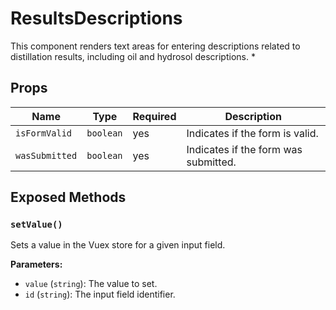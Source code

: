 # ResultsDescriptions

This component renders text areas for entering descriptions related to distillation results, including oil and hydrosol descriptions.
 *

## Props

| Name | Type | Required | Description |
|------|------|----------|-------------|
| `isFormValid` | `boolean` | yes | Indicates if the form is valid. |
| `wasSubmitted` | `boolean` | yes | Indicates if the form was submitted. |

## Exposed Methods

### `setValue()`
Sets a value in the Vuex store for a given input field.

**Parameters:**
- `value` (`string`): The value to set.
- `id` (`string`): The input field identifier.
